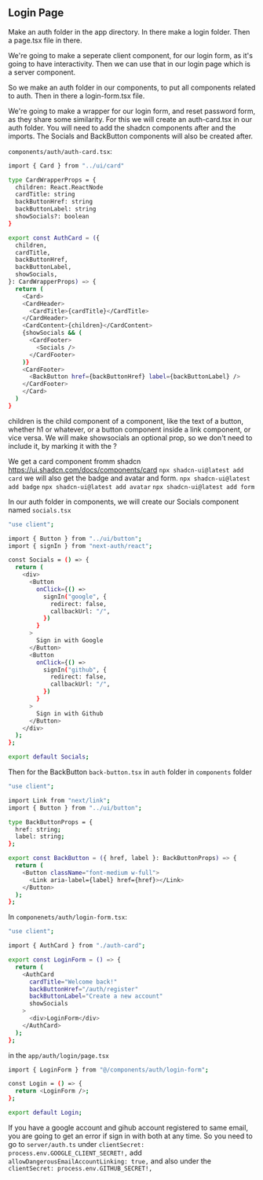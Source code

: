 ## Login Page

Make an auth folder in the app directory.
In there make a login folder.
Then a page.tsx file in there.

We're going to make a seperate client component, for our login form, as it's going to have interactivity. Then we can use that in our login page which is a server component.

So we make an auth folder in our components, to put all components related to auth.
Then in there a login-form.tsx file.

We're going to make a wrapper for our login form, and reset password form, as they share some similarity.
For this we will create an auth-card.tsx in our auth folder.
You will need to add the shadcn components after and the imports.
The Socials and BackButton components will also be created after.

`components/auth/auth-card.tsx`:

```bash
import { Card } from "../ui/card"

type CardWrapperProps = {
  children: React.ReactNode
  cardTitle: string
  backButtonHref: string
  backButtonLabel: string
  showSocials?: boolean
}

export const AuthCard = ({
  children,
  cardTitle,
  backButtonHref,
  backButtonLabel,
  showSocials,
}: CardWrapperProps) => {
  return (
    <Card>
    <CardHeader>
      <CardTitle>{cardTitle}</CardTitle>
    </CardHeader>
    <CardContent>{children}</CardContent>
    {showSocials && (
      <CardFooter>
        <Socials />
      </CardFooter>
    )}
    <CardFooter>
      <BackButton href={backButtonHref} label={backButtonLabel} />
    </CardFooter>
    </Card>
  )
}
```

children is the child component of a component, like the text of a button, whether h1 or whatever, or a button component inside a link component, or vice versa.
We will make showsocials an optional prop, so we don't need to include it, by marking it with the ?

We get a card component fromm shadcn https://ui.shadcn.com/docs/components/card `npx shadcn-ui@latest add card`
we will also get the badge and avatar and form.
`npx shadcn-ui@latest add badge`
`npx shadcn-ui@latest add avatar`
`npx shadcn-ui@latest add form`

In our auth folder in components, we will create our Socials component named `socials.tsx`

```bash
"use client";

import { Button } from "../ui/button";
import { signIn } from "next-auth/react";

const Socials = () => {
  return (
    <div>
      <Button
        onClick={() =>
          signIn("google", {
            redirect: false,
            callbackUrl: "/",
          })
        }
      >
        Sign in with Google
      </Button>
      <Button
        onClick={() =>
          signIn("github", {
            redirect: false,
            callbackUrl: "/",
          })
        }
      >
        Sign in with Github
      </Button>
    </div>
  );
};

export default Socials;
```

Then for the BackButton `back-button.tsx` in `auth` folder in `components` folder

```bash
"use client";

import Link from "next/link";
import { Button } from "../ui/button";

type BackButtonProps = {
  href: string;
  label: string;
};

export const BackButton = ({ href, label }: BackButtonProps) => {
  return (
    <Button className="font-medium w-full">
      <Link aria-label={label} href={href}></Link>
    </Button>
  );
};
```

In `componenets/auth/login-form.tsx`:

```bash
"use client";

import { AuthCard } from "./auth-card";

export const LoginForm = () => {
  return (
    <AuthCard
      cardTitle="Welcome back!"
      backButtonHref="/auth/register"
      backButtonLabel="Create a new account"
      showSocials
    >
      <div>LoginForm</div>
    </AuthCard>
  );
};
```

in the `app/auth/login/page.tsx`

```bash
import { LoginForm } from "@/components/auth/login-form";

const Login = () => {
  return <LoginForm />;
};

export default Login;

```

If you have a google account and gihub account registered to same email, you are going to get an error if sign in with both at any time.
So you need to go to `server/auth.ts`
under `clientSecret: process.env.GOOGLE_CLIENT_SECRET!,` add `allowDangerousEmailAccountLinking: true,` and also under the `clientSecret: process.env.GITHUB_SECRET!,`
